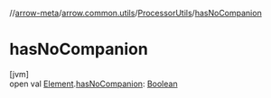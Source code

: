 //[arrow-meta](../../../index.md)/[arrow.common.utils](../index.md)/[ProcessorUtils](index.md)/[hasNoCompanion](has-no-companion.md)

# hasNoCompanion

[jvm]\
open val [Element](https://docs.oracle.com/javase/8/docs/api/javax/lang/model/element/Element.html).[hasNoCompanion](has-no-companion.md): [Boolean](https://kotlinlang.org/api/latest/jvm/stdlib/kotlin/-boolean/index.html)

